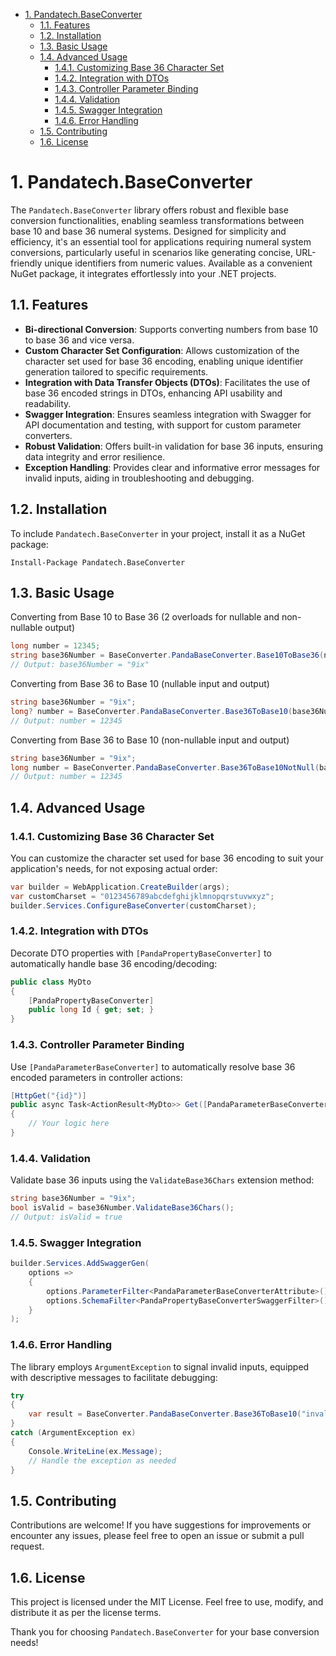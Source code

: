 - [1. Pandatech.BaseConverter](#1-pandatechbaseconverter)
  - [1.1. Features](#11-features)
  - [1.2. Installation](#12-installation)
  - [1.3. Basic Usage](#13-basic-usage)
  - [1.4. Advanced Usage](#14-advanced-usage)
    - [1.4.1. Customizing Base 36 Character Set](#141-customizing-base-36-character-set)
    - [1.4.2. Integration with DTOs](#142-integration-with-dtos)
    - [1.4.3. Controller Parameter Binding](#143-controller-parameter-binding)
    - [1.4.4. Validation](#144-validation)
    - [1.4.5. Swagger Integration](#145-swagger-integration)
    - [1.4.6. Error Handling](#146-error-handling)
  - [1.5. Contributing](#15-contributing)
  - [1.6. License](#16-license)

# 1. Pandatech.BaseConverter

The `Pandatech.BaseConverter` library offers robust and flexible base conversion functionalities, enabling seamless
transformations between base 10 and base 36 numeral systems. Designed for simplicity and efficiency, it's an essential
tool for applications requiring numeral system conversions, particularly useful in scenarios like generating concise,
URL-friendly unique identifiers from numeric values. Available as a convenient NuGet package, it integrates effortlessly
into your .NET projects.

## 1.1. Features

- **Bi-directional Conversion**: Supports converting numbers from base 10 to base 36 and vice versa.
- **Custom Character Set Configuration**: Allows customization of the character set used for base 36 encoding, enabling
  unique identifier generation tailored to specific requirements.
- **Integration with Data Transfer Objects (DTOs)**: Facilitates the use of base 36 encoded strings in DTOs, enhancing
  API usability and readability.
- **Swagger Integration**: Ensures seamless integration with Swagger for API documentation and testing, with support for
  custom parameter converters.
- **Robust Validation**: Offers built-in validation for base 36 inputs, ensuring data integrity and error resilience.
- **Exception Handling**: Provides clear and informative error messages for invalid inputs, aiding in troubleshooting
  and debugging.

## 1.2. Installation

To include `Pandatech.BaseConverter` in your project, install it as a NuGet package:

```shell
Install-Package Pandatech.BaseConverter
```

## 1.3. Basic Usage

Converting from Base 10 to Base 36 (2 overloads for nullable and non-nullable output)

```csharp
long number = 12345;
string base36Number = BaseConverter.PandaBaseConverter.Base10ToBase36(number);
// Output: base36Number = "9ix"
```

Converting from Base 36 to Base 10 (nullable input and output)

```csharp
string base36Number = "9ix";
long? number = BaseConverter.PandaBaseConverter.Base36ToBase10(base36Number);
// Output: number = 12345
```

Converting from Base 36 to Base 10 (non-nullable input and output)

```csharp
string base36Number = "9ix";
long number = BaseConverter.PandaBaseConverter.Base36ToBase10NotNull(base36Number, false);
// Output: number = 12345
```

## 1.4. Advanced Usage

### 1.4.1. Customizing Base 36 Character Set

You can customize the character set used for base 36 encoding to suit your application's needs, for not exposing actual
order:

```csharp
var builder = WebApplication.CreateBuilder(args);
var customCharset = "0123456789abcdefghijklmnopqrstuvwxyz";
builder.Services.ConfigureBaseConverter(customCharset);
```

### 1.4.2. Integration with DTOs

Decorate DTO properties with `[PandaPropertyBaseConverter]` to automatically handle base 36 encoding/decoding:

```csharp
public class MyDto
{
    [PandaPropertyBaseConverter]
    public long Id { get; set; }
}
```

### 1.4.3. Controller Parameter Binding

Use `[PandaParameterBaseConverter]` to automatically resolve base 36 encoded parameters in controller actions:

```csharp
[HttpGet("{id}")]
public async Task<ActionResult<MyDto>> Get([PandaParameterBaseConverter] long id)
{
    // Your logic here
}
```

### 1.4.4. Validation

Validate base 36 inputs using the `ValidateBase36Chars` extension method:

```csharp
string base36Number = "9ix";
bool isValid = base36Number.ValidateBase36Chars();
// Output: isValid = true
```

### 1.4.5. Swagger Integration

```csharp
builder.Services.AddSwaggerGen(
    options =>
    {
        options.ParameterFilter<PandaParameterBaseConverterAttribute>();
        options.SchemaFilter<PandaPropertyBaseConverterSwaggerFilter>();
    }
);
```

### 1.4.6. Error Handling

The library employs `ArgumentException` to signal invalid inputs, equipped with descriptive messages to facilitate
debugging:

```csharp
try
{
    var result = BaseConverter.PandaBaseConverter.Base36ToBase10("invalid-input");
}
catch (ArgumentException ex)
{
    Console.WriteLine(ex.Message);
    // Handle the exception as needed
}
```

## 1.5. Contributing

Contributions are welcome! If you have suggestions for improvements or encounter any issues, please feel free to open an
issue or submit a pull request.

## 1.6. License

This project is licensed under the MIT License. Feel free to use, modify, and distribute it as per the license terms.

Thank you for choosing `Pandatech.BaseConverter` for your base conversion needs!

